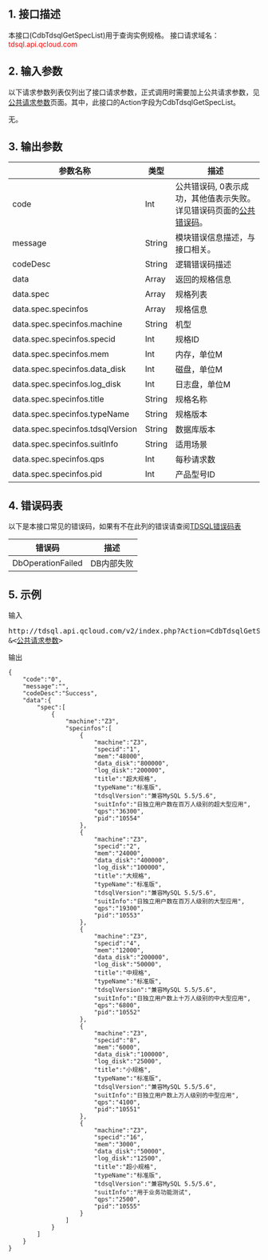 ## 1. 接口描述
本接口(CdbTdsqlGetSpecList)用于查询实例规格。
接口请求域名：<font style='color:red'>tdsql.api.qcloud.com </font>



## 2. 输入参数
以下请求参数列表仅列出了接口请求参数，正式调用时需要加上公共请求参数，见<a href='/doc/api/309/7016' title='公共请求参数'>公共请求参数</a>页面。其中，此接口的Action字段为CdbTdsqlGetSpecList。

无。


## 3. 输出参数
| 参数名称 | 类型 | 描述 |
|---------|---------|---------|
| code | Int | 公共错误码, 0表示成功，其他值表示失败。详见错误码页面的<a href='http://tcecqpoc.fsphere.cn/doc/api/309/%E9%94%99%E8%AF%AF%E7%A0%81#1.E3.80.81.E5.85.AC.E5.85.B1.E9.94.99.E8.AF.AF.E7.A0.81' title='公共错误码'>公共错误码</a>。|
| message | String | 模块错误信息描述，与接口相关。|
| codeDesc | String | 逻辑错误码描述  |
| data | Array | 返回的规格信息 |
| data.spec | Array | 规格列表| 
| data.spec.specinfos | Array | 规格信息| 
| data.spec.specinfos.machine | String | 机型| 
| data.spec.specinfos.specid | Int | 规格ID| 
| data.spec.specinfos.mem | Int | 内存，单位M| 
| data.spec.specinfos.data_disk | Int | 磁盘，单位M| 
| data.spec.specinfos.log_disk | Int | 日志盘，单位M| 
| data.spec.specinfos.title | String | 规格名称| 
| data.spec.specinfos.typeName | String | 规格版本| 
| data.spec.specinfos.tdsqlVersion | String | 数据库版本| 
| data.spec.specinfos.suitInfo | String | 适用场景| 
| data.spec.specinfos.qps | Int | 每秒请求数| 
| data.spec.specinfos.pid | Int | 产品型号ID| 
## 4. 错误码表

以下是本接口常见的错误码，如果有不在此列的错误请查阅[TDSQL错误码表](/doc/api/309/7150)

| 错误码 | 描述 |
|---------|---------|
| DbOperationFailed | DB内部失败 |
## 5. 示例
输入
<pre>
http://tdsql.api.qcloud.com/v2/index.php?Action=CdbTdsqlGetSpecList
&<<a href="http://tcecqpoc.fsphere.cn/doc/api/229/6976">公共请求参数</a>>
</pre>
输出
```
{
    "code":"0",
    "message":"",
    "codeDesc":"Success",
    "data":{
        "spec":[
            {
                "machine":"Z3",
                "specinfos":[
                    {
                        "machine":"Z3",
                        "specid":"1",
                        "mem":"48000",
                        "data_disk":"800000",
                        "log_disk":"200000",
                        "title":"超大规格",
                        "typeName":"标准版",
                        "tdsqlVersion":"兼容MySQL 5.5/5.6",
                        "suitInfo":"日独立用户数在百万人级别的超大型应用",
                        "qps":"36300",
                        "pid":"10554"
                    },
                    {
                        "machine":"Z3",
                        "specid":"2",
                        "mem":"24000",
                        "data_disk":"400000",
                        "log_disk":"100000",
                        "title":"大规格",
                        "typeName":"标准版",
                        "tdsqlVersion":"兼容MySQL 5.5/5.6",
                        "suitInfo":"日独立用户数在百万人级别的大型应用",
                        "qps":"19300",
                        "pid":"10553"
                    },
                    {
                        "machine":"Z3",
                        "specid":"4",
                        "mem":"12000",
                        "data_disk":"200000",
                        "log_disk":"50000",
                        "title":"中规格",
                        "typeName":"标准版",
                        "tdsqlVersion":"兼容MySQL 5.5/5.6",
                        "suitInfo":"日独立用户数上十万人级别的中大型应用",
                        "qps":"6800",
                        "pid":"10552"
                    },
                    {
                        "machine":"Z3",
                        "specid":"8",
                        "mem":"6000",
                        "data_disk":"100000",
                        "log_disk":"25000",
                        "title":"小规格",
                        "typeName":"标准版",
                        "tdsqlVersion":"兼容MySQL 5.5/5.6",
                        "suitInfo":"日独立用户数上万人级别的中型应用",
                        "qps":"4100",
                        "pid":"10551"
                    },
                    {
                        "machine":"Z3",
                        "specid":"16",
                        "mem":"3000",
                        "data_disk":"50000",
                        "log_disk":"12500",
                        "title":"超小规格",
                        "typeName":"标准版",
                        "tdsqlVersion":"兼容MySQL 5.5/5.6",
                        "suitInfo":"用于业务功能测试",
                        "qps":"2500",
                        "pid":"10555"
                    }
                ]
            }
        ]
    }
}
```

